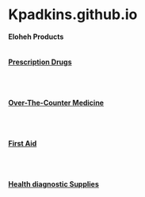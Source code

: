 # Kpadkins.github.io
<html>

<head>
  
</head>

<body>
 

<b>
<heading1> Eloheh Products 
<br><br><br>

<u>
<heading4>Prescription Drugs 

  
<br><br><br>
<heading4>Over-The-Counter Medicine


<br><br><br>
<heading4>First Aid


<br><br><br>
<heading4>Health diagnostic Supplies

